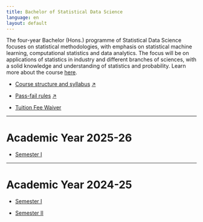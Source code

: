```yaml
---
title: Bachelor of Statistical Data Science
language: en
layout: default
---
```



The four-year Bachelor (Hons.) programme of Statistical Data Science
focuses on statistical methodologies, with emphasis on statistical
machine learning, computational statistics and data analytics. The
focus will be on applications of statistics in industry and different
branches of sciences, with a solid knowledge and understanding of
statistics and probability. Learn more about the course
[here](https://www2.isical.ac.in/~deanweb/bsds.html).

* [Course structure and syllabus](/documents/BSDS-Curriculum-2025.pdf) [↗️](https://www2.isical.ac.in/~deanweb/BSDS-Curriculum-2025.pdf)

  <!-- https://www2.isical.ac.in/~deanweb/BSDS-Syllabus-Year-2024.pdf -->

* [Pass-fail rules](/documents/BSDS-Pass-Fail-policy.pdf) [↗️](https://www2.isical.ac.in/sites/default/files/pdf/BSDS-Pass-Fail-policy.pdf)

* [Tuition Fee Waiver](fee-waiver.html)


* * *

# Academic Year 2025-26

* [Semester I](2025-26-semester-I/)

* * *

# Academic Year 2024-25

* [Semester I](2024-25-semester-I/)

* [Semester II](2024-25-semester-II/)

